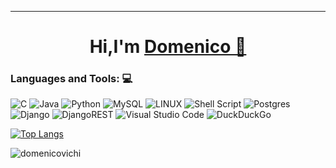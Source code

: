 <hr>
<h1 align="center">Hi,I'm <a href="https://github.com/domenicovichi">Domenico 🖖<a></h1>

<h3 align="left">Languages and Tools: 💻</h3>
 
![C](https://img.shields.io/badge/c-%2300599C.svg?style=for-the-badge&logo=c&logoColor=white) 
![Java](https://img.shields.io/badge/java-%23ED8B00.svg?style=for-the-badge&logo=java&logoColor=white) 
![Python](https://img.shields.io/badge/python-3670A0?style=for-the-badge&logo=python&logoColor=ffdd54)
![MySQL](https://img.shields.io/badge/mysql-%2300f.svg?style=for-the-badge&logo=mysql&logoColor=white) 
![LINUX](https://img.shields.io/badge/Linux-FCC624?style=for-the-badge&logo=linux&logoColor=black) 
![Shell Script](https://img.shields.io/badge/shell_script-%23121011.svg?style=for-the-badge&logo=gnu-bash&logoColor=white)
![Postgres](https://img.shields.io/badge/postgres-%23316192.svg?style=for-the-badge&logo=postgresql&logoColor=white)
![Django](https://img.shields.io/badge/django-%23092E20.svg?style=for-the-badge&logo=django&logoColor=white)
![DjangoREST](https://img.shields.io/badge/DJANGO-REST-ff1709?style=for-the-badge&logo=django&logoColor=white&color=ff1709&labelColor=gray)
![Visual Studio Code](https://img.shields.io/badge/Visual%20Studio%20Code-0078d7.svg?style=for-the-badge&logo=visual-studio-code&logoColor=white)
![DuckDuckGo](https://img.shields.io/badge/DuckDuckGo-DE5833?style=for-the-badge&logo=DuckDuckGo&logoColor=white)

  
[![Top Langs](https://github-readme-stats.vercel.app/api/top-langs/?username=domenicovichi&layout=compact&theme=tokyonight&exclude_repo=Netbooks)](https://github.com/anuraghazra/github-readme-stats)
  
  <p><img align="center" src="https://github-readme-streak-stats.herokuapp.com/?user=domenicovichi&" alt="domenicovichi" /></p>



  
  


  
